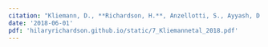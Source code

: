 ```yaml
---
citation: "Kliemann, D., **Richardson, H.**, Anzellotti, S., Ayyash, D., Haskins, A., Gabrieli, J., Saxe, R. (2018). Cortical responses to dynamic emotional facial expressions generalize across stimuli, and are sensitive to task-relevance, in adults with and without Autism. <i>Cortex, 103</i>, 24-43."
date: '2018-06-01'
pdf: 'hilaryrichardson.github.io/static/7_Kliemannetal_2018.pdf'
---
```

